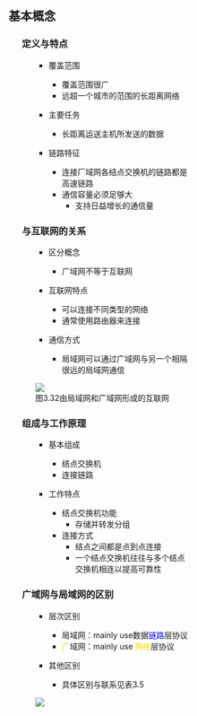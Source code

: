<div style="float: left; width: 64%; padding: 1%;">

## 基本概念  

<ul>

### 定义与特点

<ul>

- 覆盖范围
  - 覆盖范围很广
  - 远超一个城市的范围的长距离网络

- 主要任务
  - 长距离运送主机所发送的数据

- 链路特征
  - 连接厂域网各结点交换机的链路都是高速链路
  - 通信容量必须足够大
    - 支持日益增长的通信量

</ul>

### 与互联网的关系

<ul>

- 区分概念
  - 广域网不等于互联网

- 互联网特点
  - 可以连接不同类型的网络
  - 通常使用路由器来连接

- 通信方式
  - 局域网可以通过广域网与另一个相隔很远的局域网通信

![](https://cdn-mineru.openxlab.org.cn/model-mineru/prod/fa20b8aff01d6411522b5859a6d1ef29ac82c032e885c56b3830863eac73e4c8.jpg)  
图3.32由局域网和广域网形成的互联网  

</ul>

### 组成与工作原理

<ul>

- 基本组成
  - 结点交换机
  - 连接链路

- 工作特点
  - 结点交换机功能
    - 存储并转发分组
  - 连接方式
    - 结点之间都是点到点连接
    - 一个结点交换机往往与多个结点交换机相连以提高可靠性

</ul>

### 广域网与局域网的区别

<ul>

- 层次区别
  - 局域网：mainly use数据<span style="color: blue;">链路</span>层协议
  -  <span style="color: Gold;">广</span>域网：mainly use <span style="color: Gold;">网络</span>层协议

- 其他区别
  - 具体区别与联系见表3.5

![](https://cdn-mineru.openxlab.org.cn/model-mineru/prod/5405276467369b2d85907054b6143b147698e5110094dc13809916dce8e72eac.jpg)  

</ul>

</ul>

</div>
<div style="float: right; width: 26%; padding: 1%;">

</div>
<div style="clear: both;"></div>
